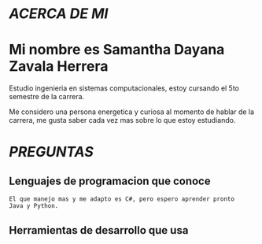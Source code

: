 # ***ACERCA DE MI***  

# Mi nombre es Samantha Dayana Zavala Herrera 
Estudio ingenieria en sistemas computacionales, estoy cursando el 5to semestre de la carrera.

Me considero una persona energetica y curiosa al momento de hablar de la carrera, me gusta 
saber cada vez mas sobre lo que estoy estudiando.

# *PREGUNTAS*

## **Lenguajes de programacion que conoce**
    El que manejo mas y me adapto es C#, pero espero aprender pronto
    Java y Python.
## **Herramientas de desarrollo que usa**

